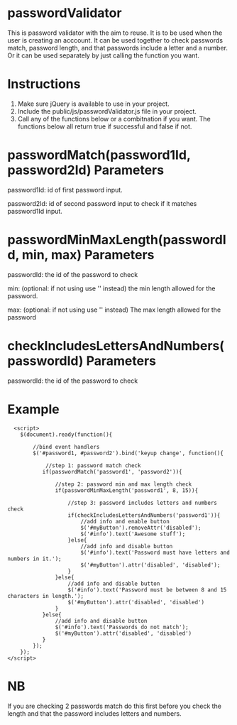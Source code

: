 # passwordValidator
This is password validator with the aim to reuse. It is to be used when the user is creating an acccount. It can be used together to check passwords match, password length, and that passwords include a letter and a number. Or it can be used separately by just calling the function you want.


# Instructions
1. Make sure jQuery is available to use in your project.
2. Include the public/js/passwordValidator.js file in your project.
3. Call any of the functions below or a combitnation if you want. The functions below all return true if successful and false if not.

# passwordMatch(password1Id, password2Id) Parameters

password1Id: id of first password input.

password2Id: id of second password input to check if it matches password1Id input.


# passwordMinMaxLength(passwordId, min, max) Parameters

passwordId: the id of the password to check

min: (optional: if not using use '' instead) the min length allowed for the password.

max: (optional: if not using use '' instead) The max length allowed for the password


# checkIncludesLettersAndNumbers(passwordId) Parameters

passwordId: the id of the password to check


# Example
      <script>
        $(document).ready(function(){

            //bind event handlers
            $('#password1, #password2').bind('keyup change', function(){

                //step 1: password match check
               if(passwordMatch('password1', 'password2')){

                   //step 2: password min and max length check
                   if(passwordMinMaxLength('password1', 8, 15)){

                       //step 3: password includes letters and numbers check
                       if(checkIncludesLettersAndNumbers('password1')){
                           //add info and enable button
                           $('#myButton').removeAttr('disabled');
                           $('#info').text('Awesome stuff');
                       }else{
                           //add info and disable button
                           $('#info').text('Password must have letters and numbers in it.');
                           $('#myButton').attr('disabled', 'disabled');
                       }
                   }else{
                       //add info and disable button
                       $('#info').text('Password must be between 8 and 15 characters in length.');
                       $('#myButton').attr('disabled', 'disabled')
                   }
               }else{
                   //add info and disable button
                   $('#info').text('Passwords do not match');
                   $('#myButton').attr('disabled', 'disabled')
               }
            });
        });
    </script>
        
# NB
If you are checking 2 passwords match do this first before you check the length and that the password includes letters and numbers.
